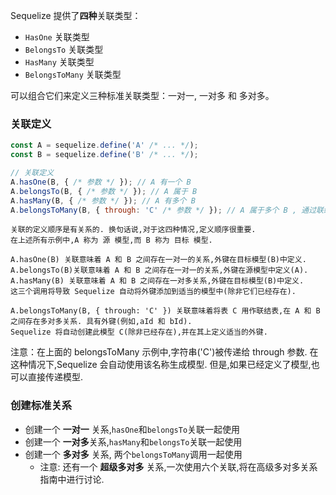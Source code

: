 Sequelize 提供了**四种**关联类型：
* ````HasOne```` 关联类型
* ````BelongsTo```` 关联类型
* ````HasMany```` 关联类型
* ````BelongsToMany```` 关联类型

可以组合它们来定义三种标准关联类型：一对一, 一对多 和 多对多。

### 关联定义
````javascript
const A = sequelize.define('A' /* ... */);
const B = sequelize.define('B' /* ... */);

// 关联定义
A.hasOne(B, { /* 参数 */ }); // A 有一个 B
A.belongsTo(B, { /* 参数 */ }); // A 属于 B
A.hasMany(B, { /* 参数 */ }); // A 有多个 B
A.belongsToMany(B, { through: 'C' /* 参数 */ }); // A 属于多个 B , 通过联结表 C
````

````
关联的定义顺序是有关系的. 换句话说,对于这四种情况,定义顺序很重要.
在上述所有示例中,A 称为 源 模型,而 B 称为 目标 模型.
````

````
A.hasOne(B) 关联意味着 A 和 B 之间存在一对一的关系,外键在目标模型(B)中定义.
A.belongsTo(B)关联意味着 A 和 B 之间存在一对一的关系,外键在源模型中定义(A).
A.hasMany(B) 关联意味着 A 和 B 之间存在一对多关系,外键在目标模型(B)中定义.
这三个调用将导致 Sequelize 自动将外键添加到适当的模型中(除非它们已经存在).
````

````
A.belongsToMany(B, { through: 'C' }) 关联意味着将表 C 用作联结表,在 A 和 B 之间存在多对多关系. 具有外键(例如,aId 和 bId).
Sequelize 将自动创建此模型 C(除非已经存在),并在其上定义适当的外键.
````

注意：在上面的 belongsToMany 示例中,字符串('C')被传递给 through 参数. 在这种情况下,Sequelize 会自动使用该名称生成模型. 但是,如果已经定义了模型,也可以直接传递模型.

### 创建标准关系
* 创建一个 **一对一** 关系,````hasOne````和````belongsTo````关联一起使用
* 创建一个 **一对多**关系,````hasMany````和````belongsTo````关联一起使用
* 创建一个 **多对多** 关系, 两个````belongsToMany````调用一起使用
  * 注意: 还有一个 **超级多对多** 关系,一次使用六个关联,将在高级多对多关系指南中进行讨论.

